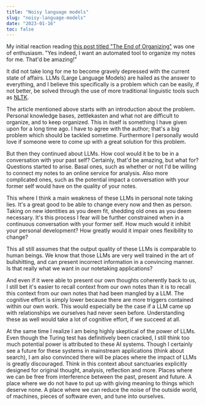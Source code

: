 ```yaml
---
title: "Noisy language models"
slug: "noisy-language-models"
date: "2023-01-16"
toc: false
---
```


My initial reaction reading [this post titled "The End of Organizing"](https://every.to/superorganizers/the-end-of-organizing) was one of enthusiasm. "Yes indeed, I want an automated tool to organize my notes for me. That'd be amazing!"

It did not take long for me to become gravely depressed with the current state of affairs. LLMs (Large Language Models) are hailed as the answer to everything, and I believe this specifically is a problem which can be easily, if not better, be solved through the use of more traditional linguistic tools such as [NLTK](https://www.nltk.org/book/ch05.html). 

The article mentioned above starts with an introduction about the problem. Personal knowledge bases, zettlekasten and what not are difficult to organize, and to keep organized. This in itself is something I have given upon for a long time ago. I have to agree with the author; that's a big problem which should be tackled sometime. Furthermore I personally would love if someone were to come up with a great solution for this problem.

But then they continued about LLMs. How cool would it be to be in a conversation with your past self? Certainly, that'd be amazing, but what for? Questions started to arise. Basal ones, such as whether or not I'd be willing to connect my notes to an online service for analysis. Also more complicated ones, such as the potential impact a conversation with your former self would have on the quality of your notes.

This where I think a main weakness of these LLMs in personal note taking lies. It's a great good to be able to change every now and then as person. Taking on new identities as you deem fit, shedding old ones as you deem necessary. It's this process I fear will be further constrained when in a continuous conversation with your former self. How much would it inhibit your personal development? How greatly would it impair ones flexibility to change?

This all still assumes that the output quality of these LLMs is comparable to human beings. We know that those LLMs are very well trained in the art of bullshitting, and can present incorrect information in a convincing manner. Is that really what we want in our notetaking applications?

And even if it were able to present our own thoughts coherently back to us, I still bet it's easier to recall context from our own notes than it is to recall this context from our own notes that had been mangled by a LLM. The cognitive effort is simply lower because there are more triggers contained within our own work. This would especially be the case if a LLM came up with relationships we ourselves had never seen before. Understanding these as well would take a lot of cognitive effort, if we succeed at all.

At the same time I realize I am being highly skeptical of the power of LLMs. Even though the Turing test has definitively been cracked, I still think too much potential power is attributed to these AI systems. Though I certainly see a future for these systems in mainstream applications (think about search), I am also convinced there will be places where the impact of LLMs is greatly discouraged. Think in this context about sanctuaries explicitly designed for original thought, analysis, reflection and more. Places where we can be free from interference between the past, present and future. A place where we do not have to put up with giving meaning to things which deserve none. A place where we can reduce the noise of the outside world, of machines, pieces of software even, and tune into ourselves.
